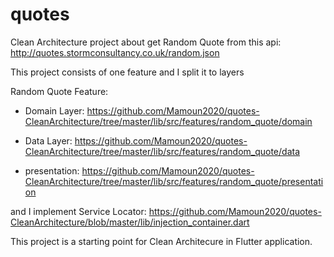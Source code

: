 # quotes

Clean Architecture project about get Random Quote from this api:
http://quotes.stormconsultancy.co.uk/random.json

This project consists of one feature and I split it to layers

Random Quote Feature:

- Domain Layer:
https://github.com/Mamoun2020/quotes-CleanArchitecture/tree/master/lib/src/features/random_quote/domain

- Data Layer:
https://github.com/Mamoun2020/quotes-CleanArchitecture/tree/master/lib/src/features/random_quote/data

- presentation:
https://github.com/Mamoun2020/quotes-CleanArchitecture/tree/master/lib/src/features/random_quote/presentation

and I implement Service Locator:
https://github.com/Mamoun2020/quotes-CleanArchitecture/blob/master/lib/injection_container.dart

This project is a starting point for Clean Architecure in Flutter application.

